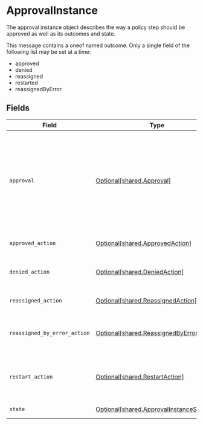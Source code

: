 # ApprovalInstance

The approval instance object describes the way a policy step should be approved as well as its outcomes and state.

This message contains a oneof named outcome. Only a single field of the following list may be set at a time:
  - approved
  - denied
  - reassigned
  - restarted
  - reassignedByError



## Fields

| Field                                                                                                                                                                                                                        | Type                                                                                                                                                                                                                         | Required                                                                                                                                                                                                                     | Description                                                                                                                                                                                                                  |
| ---------------------------------------------------------------------------------------------------------------------------------------------------------------------------------------------------------------------------- | ---------------------------------------------------------------------------------------------------------------------------------------------------------------------------------------------------------------------------- | ---------------------------------------------------------------------------------------------------------------------------------------------------------------------------------------------------------------------------- | ---------------------------------------------------------------------------------------------------------------------------------------------------------------------------------------------------------------------------- |
| `approval`                                                                                                                                                                                                                   | [Optional[shared.Approval]](undefined/models/shared/approval.md)                                                                                                                                                             | :heavy_minus_sign:                                                                                                                                                                                                           | The Approval message.<br/><br/>This message contains a oneof named typ. Only a single field of the following list may be set at a time:<br/>  - users<br/>  - manager<br/>  - appOwners<br/>  - group<br/>  - self<br/>  - entitlementOwners<br/>  - expression<br/> |
| `approved_action`                                                                                                                                                                                                            | [Optional[shared.ApprovedAction]](undefined/models/shared/approvedaction.md)                                                                                                                                                 | :heavy_minus_sign:                                                                                                                                                                                                           | The approved action indicates that the approvalinstance had an outcome of approved.                                                                                                                                          |
| `denied_action`                                                                                                                                                                                                              | [Optional[shared.DeniedAction]](undefined/models/shared/deniedaction.md)                                                                                                                                                     | :heavy_minus_sign:                                                                                                                                                                                                           | The denied action indicates that the c1.api.policy.v1.ApprovalInstance had an outcome of denied.                                                                                                                             |
| `reassigned_action`                                                                                                                                                                                                          | [Optional[shared.ReassignedAction]](undefined/models/shared/reassignedaction.md)                                                                                                                                             | :heavy_minus_sign:                                                                                                                                                                                                           | The ReassignedAction object describes the outcome of a policy step that has been reassigned.                                                                                                                                 |
| `reassigned_by_error_action`                                                                                                                                                                                                 | [Optional[shared.ReassignedByErrorAction]](undefined/models/shared/reassignedbyerroraction.md)                                                                                                                               | :heavy_minus_sign:                                                                                                                                                                                                           | The ReassignedByErrorAction object describes the outcome of a policy step that has been reassigned because it had an error provisioning.                                                                                     |
| `restart_action`                                                                                                                                                                                                             | [Optional[shared.RestartAction]](undefined/models/shared/restartaction.md)                                                                                                                                                   | :heavy_minus_sign:                                                                                                                                                                                                           | The restart action describes the outcome of policy steps for when the task was restarted. This can be applied to multiple steps since restart skips all pending next steps.                                                  |
| `state`                                                                                                                                                                                                                      | [Optional[shared.ApprovalInstanceState]](undefined/models/shared/approvalinstancestate.md)                                                                                                                                   | :heavy_minus_sign:                                                                                                                                                                                                           | The state of the approval instance                                                                                                                                                                                           |